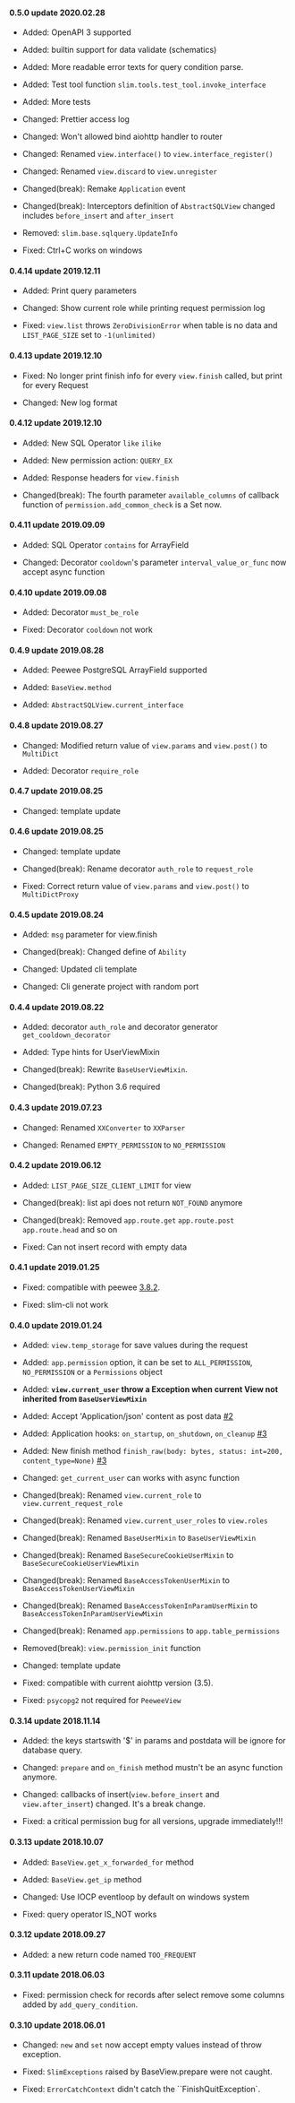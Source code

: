 
#### 0.5.0 update 2020.02.28

* Added: OpenAPI 3 supported

* Added: builtin support for data validate (schematics)

* Added: More readable error texts for query condition parse.

* Added: Test tool function `slim.tools.test_tool.invoke_interface`

* Added: More tests

* Changed: Prettier access log

* Changed: Won't allowed bind aiohttp handler to router

* Changed: Renamed `view.interface()` to `view.interface_register()`

* Changed: Renamed `view.discard` to `view.unregister`

* Changed(break): Remake `Application` event

* Changed(break): Interceptors definition of `AbstractSQLView` changed includes `before_insert` and `after_insert`

* Removed: `slim.base.sqlquery.UpdateInfo`

* Fixed: Ctrl+C works on windows


#### 0.4.14 update 2019.12.11

* Added: Print query parameters

* Changed: Show current role while printing request permission log

* Fixed: `view.list` throws `ZeroDivisionError` when table is no data and `LIST_PAGE_SIZE` set to `-1(unlimited)`


#### 0.4.13 update 2019.12.10

* Fixed: No longer print finish info for every `view.finish` called, but print for every Request

* Changed: New log format


#### 0.4.12 update 2019.12.10

* Added: New SQL Operator `like` `ilike`

* Added: New permission action: `QUERY_EX`

* Added: Response headers for `view.finish`

* Changed(break): The fourth parameter `available_columns` of callback function of `permission.add_common_check` is a Set now.


#### 0.4.11 update 2019.09.09

* Added: SQL Operator `contains` for ArrayField

* Changed: Decorator `cooldown`'s parameter `interval_value_or_func` now accept async function


#### 0.4.10 update 2019.09.08

* Added: Decorator `must_be_role` 

* Fixed: Decorator `cooldown` not work


#### 0.4.9 update 2019.08.28

* Added: Peewee PostgreSQL ArrayField supported

* Added: `BaseView.method`

* Added: `AbstractSQLView.current_interface`


#### 0.4.8 update 2019.08.27

* Changed: Modified return value of `view.params` and `view.post()` to `MultiDict`

* Added: Decorator `require_role`


#### 0.4.7 update 2019.08.25

* Changed: template update


#### 0.4.6 update 2019.08.25

* Changed: template update

* Changed(break): Rename decorator `auth_role` to `request_role`

* Fixed: Correct return value of `view.params` and `view.post()` to `MultiDictProxy`


#### 0.4.5 update 2019.08.24

* Added: `msg` parameter for view.finish

* Changed(break): Changed define of `Ability`

* Changed: Updated cli template

* Changed: Cli generate project with random port


#### 0.4.4 update 2019.08.22

* Added: decorator `auth_role` and decorator generator `get_cooldown_decorator`

* Added: Type hints for UserViewMixin

* Changed(break): Rewrite `BaseUserViewMixin`.

* Changed(break): Python 3.6 required


#### 0.4.3 update 2019.07.23

* Changed: Renamed `XXConverter` to `XXParser`

* Changed: Renamed `EMPTY_PERMISSION` to `NO_PERMISSION`


#### 0.4.2 update 2019.06.12

* Added: `LIST_PAGE_SIZE_CLIENT_LIMIT` for view

* Changed(break): list api does not return `NOT_FOUND` anymore

* Changed(break): Removed `app.route.get` `app.route.post` `app.route.head` and so on

* Fixed: Can not insert record with empty data


#### 0.4.1 update 2019.01.25

* Fixed: compatible with peewee [3.8.2](https://github.com/coleifer/peewee/releases/tag/3.8.2).

* Fixed: slim-cli not work


#### 0.4.0 update 2019.01.24

* Added: `view.temp_storage` for save values during the request

* Added: `app.permission` option, it can be set to `ALL_PERMISSION`, `NO_PERMISSION` or a `Permissions` object

* Added: **`view.current_user` throw a Exception when current View not inherited from `BaseUserViewMixin`**

* Added: Accept 'Application/json' content as post data [#2](https://github.com/fy0/slim/pull/2)

* Added: Application hooks: `on_startup`, `on_shutdown`, `on_cleanup` [#3](https://github.com/fy0/slim/pull/3)

* Added: New finish method `finish_raw(body: bytes, status: int=200, content_type=None)` [#3](https://github.com/fy0/slim/pull/3)

* Changed: `get_current_user` can works with async function

* Changed(break): Renamed `view.current_role` to `view.current_request_role`

* Changed(break): Renamed `view.current_user_roles` to `view.roles`

* Changed(break): Renamed `BaseUserMixin` to `BaseUserViewMixin`

* Changed(break): Renamed `BaseSecureCookieUserMixin` to `BaseSecureCookieUserViewMixin`

* Changed(break): Renamed `BaseAccessTokenUserMixin` to `BaseAccessTokenUserViewMixin`

* Changed(break): Renamed `BaseAccessTokenInParamUserMixin` to `BaseAccessTokenInParamUserViewMixin`

* Changed(break): Renamed `app.permissions` to `app.table_permissions`

* Removed(break): `view.permission_init` function

* Changed: template update

* Fixed: compatible with current aiohttp version (3.5).

* Fixed: `psycopg2` not required for `PeeweeView`


#### 0.3.14 update 2018.11.14

* Added: the keys startswith '$' in params and postdata will be ignore for database query.

* Changed: `prepare` and `on_finish` method mustn't be an async function anymore.

* Changed: callbacks of insert(`view.before_insert` and `view.after_insert`) changed. It's a break change.

* Fixed: a critical permission bug for all versions, upgrade immediately!!!


#### 0.3.13 update 2018.10.07

* Added: `BaseView.get_x_forwarded_for` method

* Added: `BaseView.get_ip` method

* Changed: Use IOCP eventloop by default on windows system

* Fixed: query operator IS_NOT works


#### 0.3.12 update 2018.09.27

* Added: a new return code named `TOO_FREQUENT`


#### 0.3.11 update 2018.06.03

* Fixed: permission check for records after select remove some columns added by `add_query_condition`.


#### 0.3.10 update 2018.06.01

* Changed: `new` and `set` now accept empty values instead of throw exception.

* Fixed: `SlimExceptions` raised by BaseView.prepare were not caught.

* Fixed: `ErrorCatchContext` didn't catch the ``FinishQuitException`.
